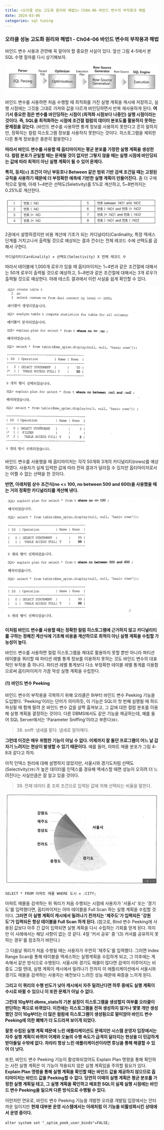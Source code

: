 ```yaml
---
title: <오라클 성능 고도화 원리와 해법1> Ch04-06 바인드 변수의 부작용과 해법
date: 2024-03-06
categories: sql tuning
---
```



### 오라클 성능 고도화 원리와 해법1 - Ch04-06 바인드 변수의 부작용과 해법

바인드 변수 사용과 관련해 꼭 알아야 할 중요한 사실이 있다. 앞선 그림 4-5에서 본 SQL 수행 절차를 다시 상기해보자.

![](/assets/images/sqlp/sqlp1-04-06-img4-5.png)

바인드 변수를 사용하면 처음 수행할 때 최적화를 거친 실행 계획을 캐시에 저장하고, 실행 시점에는 그것을 그대로 가져와 값을 다르게 바인딩하면서 반복 재사용하게 된다. **여기서 중요한 점은 변수를 바인딩하는 시점이 (최적화 시점보다 나중인) 실행 시점이라는 것이다. 즉, SQL을 최적화하는 시점에 조건절 컬럼의 데이터 분포도를 활용하지 못하는 문제점을 갖는다.** (바인드 변수를 사용하면 통계 정보를 사용하지 못한다고 흔히 말하지만, 정확히는 컬럼 히스토그램 정보를 사용하지 못한다는 것이다. 히스토그램을 제외한 다른 통계 정보들은 충분히 활용한다.)

**따라서 바인드 변수를 사용할 때 옵티마이저는 평균 분포를 가정한 실행 계획을 생성한다. 컬럼 분포가 균일할 때는 문제될 것이 없지만 그렇지 않을 때는 실행 시점에 바인딩되는 값에 따라 최적이 아닌 실행 계획이 될 수 있어 문제다.**

**특히, 등치(=) 조건이 아닌 부등호나 Between 같은 범위 기반 검색 조건일 때는 고정된 규칙을 사용하기 때문에 더 부정확한 예측에 기반한 실행 계획이 만들어진다.** 좀 더 구체적으로 말해, 아래 1~4번은 선택도(Seletivity)를 5%로 계산하고, 5~8번까지는 0.25%로 계산한다.

![](/assets/images/sqlp/sqlp1-04-06-table1.png)

2권에서 설명하겠지만 비용 계산에 기초가 되는 카디널리티(Cardinality, 특정 액세스 단계를 거치고나서 출력될 것으로 예상되는 결과 건수)는 전체 레코드 수에 선택도를 곱해서 구한다.

`카디널리티(Cardinality) = 선택도(Selectivity) X 전체 레코드 수`

따라서 테이블에 1,000개 로우가 있을 때 옵티마이저는 1~4번과 같은 조건절에 대해서는 50개 로우이 출력될 것으로 예상하고, 5~8번과 같은 조건절에 대해서는 3개 로우가 출력될 것으로 예상한다. 아래 테스트 결과에서 이런 사실을 쉽게 확인할 수 있다.

![](/assets/images/sqlp/sqlp1-04-06-test1.png)

바인드 변수를 사용했을 때 옵티마이저는 각각 50개와 3개의 카디널리티(rows)를 예상하였다. 사용자가 실제 입력한 값에 따라 전혀 결과가 달라질 수 있지만 옵티마이저로서는 어쩔 수 없는 선택을 한 것이다.

**반면, 아래처럼 상수 조건식(no <= 100, no between 500 and 600)을 사용했을 때는 거의 정확한 카디널리티를 계산해 낸다.**

![](/assets/images/sqlp/sqlp1-04-06-test2.png)

**이처럼 바인드 변수를 사용할 때는 정확한 컬럼 히스토그램에 근거하지 않고 카디널리티를 구하는 정해진 계산식에 기초해 비용을 계산하므로 최적이 아닌 실행 계획을 수립할 가능성이 높다.**

바인드 변수를 사용하면 컬럼 히스토그램을 제대로 활용하지 못할 뿐만 아니라 파티션 테이블을 쿼리할 때 파티션 레벨 통계 정보를 이용하지 못하는 것도 바인드 변수의 대표적인 부작용 중 하나다. 파티션 레벨 통계보다 다소 부정확한 테이블 레벨 통계를 이용함으로써 옵티마이저가 가끔 악성 실행 계획을 수립한다.

#### (1) 바인드 변수 Peeking

바인드 변수의 부작용을 극복하기 위해 오라클은 9i부터 바인드 변수 Peeking 기능을 도입했다. 'Peeking'이라는 단어가 의미하듯, 이 기능은 SQL이 첫 번째 실행될 때 하드 파싱될 때 함께 딸려 온 바인드 변수 값을 살짝 훔쳐보고, 그 값에 대한 컬럼 분포를 이용해 실행 계획을 결정하는 것이다. 다른 DBMS에서도 같은 기능을 제공하는데, 예를 들어 SQL Server에서는 'Parameter Sniffing'이라고 부른다`38)`.

>	38) sniff: 냄새를 맡다. 냄새로 알아채다.

**그런데 이것은 매우 위험한 기능이 아닐 수 없다. 어제까지 잘 돌던 프로그램이 어느 날 갑자기 느려지는 현상이 발생할 수 있기 때문이다.** 예를 들어, 아파트 매물 분포가 그림 4-8과 같다고 하자.

아직 인덱스 원리에 대해 설명하지 않았지만, 서울시와 경기도처럼 선택도(Selectivity)`39)`가 높은 데이터를 인덱스를 경유해 액세스할 때면 성능이 오히려 더 느려진다는 사실만큼은 잘 알고 있을 것이다.

>	39) 전체 데이터 중 조회 조건으로 입력된 값에 의해 선택되는 비율을 말한다.

![](/assets/images/sqlp/sqlp1-04-06-1-img4-8.png)

`SELECT * FROM 아파트 매물 WHERE 도시 = :CITY;`

아파트 매물을 검색하는 위 쿼리가 처음 수행되는 시점에 사용자가 '서울시' 또는 '경기도'를 입력했다면, 옵티마이저는 아마 테이블을 Full Scan 하는 실행 계획을 수립할 것이다. **그러면 이 실행 계획이 캐시에서 밀려나기 전까지는 '제주도'가 입력되든 '강원도'가 입력되든 항상 테이블을 Full Scan 하게 된다.** (참고로, Bind 변수 Peeking에 사용된 값보다 아주 긴 값이 입력되면 실행 계획을 다시 수립하는 기회를 얻게 된다. 하지만 이 사례에서는 해당 사항이 없는 것 같다. 4절 '커서 공유' 중 '(3) 커서를 공유하지 못하는 경우'를 참조하기 바란다.)

그 다음날 쿼리가 처음 수행될 때는 사용자가 우연히 '제주도'를 입력했다. 그러면 Index Range Scan을 통해 테이블을 액세스하는 실행계획을 수립하게 되고, 그 이후에는 계속해서 같은 방식으로 수행된다. 서울시와 경기도 매물이 많다면 검색이 이루어지는 비중도 그럴 텐데, 실행 계획이 캐시에서 밀려나기 전까지 이 애플리케이션에서 서울시와 경기도 매물을 검색하는 사용자는 예전보다 느려진 성능 때문에 짜증을 느끼게 된다.

**그리고 이 쿼리의 수행 빈도가 낮아 캐시에서 자주 밀려난다면 하루 중에도 실행 계획이 수시로 바뀔 수 있으니 이 또한 문제가 아닐 수 없다.**

**그런데 10g부터 dbms_stats의 기본 설정이 히스토그램을 생성할지 여부를 오라클이 판단하는 쪽으로 바뀌었다. 이전에는 히스토그램을 전혀 생성하지 않거나 몇몇 개만 생성했던 것이 10g부터는 더 많은 컬럼에 히스토그램이 생성됨으로 말미암아 바인드 변수 Peeking에 의한 폐해가 더 도드라져 보이게 되었다.**

**잘못 수립된 실행 계획 때문에 느린 애플리케이션도 문제지만 시스템 운영자 입장에서는 자주 실행 계획이 바뀌어 어제와 오늘의 수행 속도가 급격히 달라지는 현상을 더 민감하게 받아들일 수밖에 없다. 차라리 항상 느린 애플리케이션이라면 튜닝을 통해 해결할 수 있어 더 낫다.**

또한, 바인드 변수 Peeking 기능이 활성화되었어도 Explain Plan 명령을 통해 확인하는 사전 실행 계획은 이 기능이 적용되지 않은 실행 계획임을 주의할 필요가 있다. **Explain Plan 명령을 통해 실행 계획을 확인할 때는 바인드 값을 제공하지 않으므로 옵티마이저는 바인드 값을 Peeking할 수 없다. 당연히 이때의 실행 계획은 평균 분포를 가정한 실행 계획일 테고, 그 실행 계획을 확인하고 배포한 SQL이 실제 실행 시점에는 바인드 변수 Peeking을 일으켜 다른 방식으로 수행될 수 있다.**

이런저런 연유로, 바인드 변수 Peeking 기능을 개발한 오라클 개발팀 입장에서는 안타까운 일이지만 **현재 대부분 운영 시스템에서는 아래처럼 이 기능을 비활성화시킨 상태에서 운영 중이다.**

`alter system set "_optim_peek_user_binds"=FALSE;`

